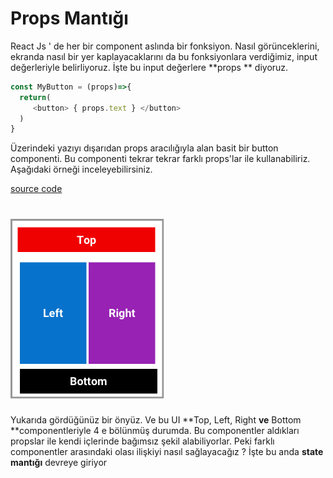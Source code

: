 # Props Mantığı

React Js ' de her bir component aslında bir fonksiyon. Nasıl görünceklerini, ekranda nasıl bir yer kaplayacaklarını da bu fonksiyonlara verdiğimiz, input değerleriyle belirliyoruz. İşte bu input değerlere **props ** diyoruz.

```js
const MyButton = (props)=>{
  return( 
     <button> { props.text } </button>
  )
}
```

Üzerindeki yazıyı dışarıdan props aracılığıyla alan basit bir button componenti. Bu componenti tekrar tekrar farklı props'lar ile kullanabiliriz.  Aşağıdaki örneği inceleyebilirsiniz.

[source code](http://jsbin.com/mebesol/9/edit?html,js,output)

# ![](/assets/Desktop22.png)

Yukarıda gördüğünüz bir önyüz. Ve bu UI **Top, Left, Right **ve** Bottom **componentleriyle  4 e bölünmüş durumda. Bu componentler aldıkları propslar ile kendi içlerinde bağımsız şekil alabiliyorlar. Peki farklı componentler arasındaki olası ilişkiyi nasıl sağlayacağız ? İşte bu anda **state mantığı** devreye giriyor 

